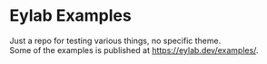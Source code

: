 # Eylab Examples
Just a repo for testing various things, no specific theme.  
Some of the examples is published at https://eylab.dev/examples/.
